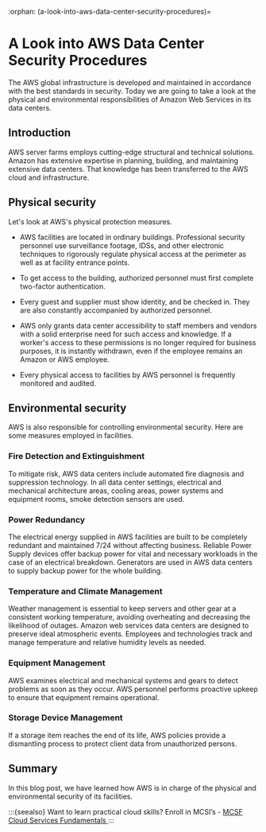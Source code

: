 :orphan:
(a-look-into-aws-data-center-security-procedures)=
# A Look into AWS Data Center Security Procedures
 

The AWS global infrastructure is developed and maintained in accordance with the best standards in security. Today we are going to take a look at the physical and environmental responsibilities of Amazon Web Services in its data centers.

## Introduction

AWS server farms employs cutting-edge structural and technical solutions. Amazon has extensive expertise in planning, building, and maintaining extensive data centers. That knowledge has been transferred to the AWS cloud and infrastructure.

## Physical security

Let's look at AWS's physical protection measures.

- AWS facilities are located in ordinary buildings. Professional security personnel use surveillance footage, IDSs, and other electronic techniques to rigorously regulate physical access at the perimeter as well as at facility entrance points.
- To get access to the building, authorized personnel must first complete two-factor authentication.
- Every guest and supplier must show identity, and be checked in. They are also constantly accompanied by authorized personnel.

- AWS only grants data center accessibility to staff members and vendors with a solid enterprise need for such access and knowledge. If a worker's access to these permissions is no longer required for business purposes, it is instantly withdrawn, even if the employee remains an Amazon or AWS employee.
- Every physical access to facilities by AWS personnel is frequently monitored and audited.

## Environmental security

AWS is also responsible for controlling environmental security. Here are some measures employed in facilities.

### Fire Detection and Extinguishment

To mitigate risk, AWS data centers include automated fire diagnosis and suppression technology. In all data center settings, electrical and mechanical architecture areas, cooling areas, power systems and equipment rooms, smoke detection sensors are used.

### Power Redundancy

The electrical energy supplied in AWS facilities are built to be completely redundant and maintained 7/24 without affecting business. Reliable Power Supply devices offer backup power for vital and necessary workloads in the case of an electrical breakdown. Generators are used in AWS data centers to supply backup power for the whole building.

### Temperature and Climate Management

Weather management is essential to keep servers and other gear at a consistent working temperature, avoiding overheating and decreasing the likelihood of outages. Amazon web services data centers are designed to preserve ideal atmospheric events. Employees and technologies track and manage temperature and relative humidity levels as needed.

### Equipment Management

AWS examines electrical and mechanical systems and gears to detect problems as soon as they occur. AWS personnel performs proactive upkeep to ensure that equipment remains operational.

### Storage Device Management

If a storage item reaches the end of its life, AWS policies provide a dismantling process to protect client data from unauthorized persons.

## Summary

In this blog post, we have learned how AWS is in charge of the physical and environmental security of its facilities.

:::{seealso}
Want to learn practical cloud skills? Enroll in MCSI’s - [MCSF Cloud Services Fundamentals ](https://www.mosse-institute.com/certifications/mcsf-cloud-services-fundamentals.html)
:::